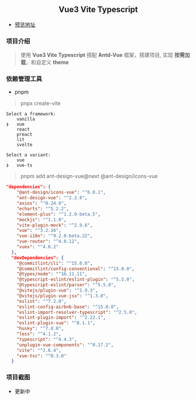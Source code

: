 <h2 align="center">Vue3 Vite Typescript</h2>

- [预览地址](http://ecst.gitee.io/moko-vue-antd-admin)

### 项目介绍

> 使用 **Vue3 Vite Typescript** 搭配 **Antd-Vue** 框架，搭建项目, 实现 **按需加载**，和自定义 **theme**

### 依赖管理工具

- pnpm

> pnpx create-vite

```
Select a framework:
    vanilla
❯   vue
    react
    preact
    lit
    svelte
```

```
Select a variant:
    vue
❯   vue-ts
```

> pnpm add ant-design-vue@next @ant-design/icons-vue

```json
"dependencies": {
    "@ant-design/icons-vue": "^6.0.1",
    "ant-design-vue": "^2.2.8",
    "axios": "^0.24.0",
    "echarts": "^5.2.2",
    "element-plus": "^1.2.0-beta.5",
    "mockjs": "^1.1.0",
    "vite-plugin-mock": "^2.9.6",
    "vue": "^3.2.16",
    "vue-i18n": "^9.2.0-beta.22",
    "vue-router": "^4.0.12",
    "vuex": "^4.0.2"
  },
  "devDependencies": {
    "@commitlint/cli": "^15.0.0",
    "@commitlint/config-conventional": "^15.0.0",
    "@types/node": "^16.11.11",
    "@typescript-eslint/eslint-plugin": "^5.5.0",
    "@typescript-eslint/parser": "^5.5.0",
    "@vitejs/plugin-vue": "^1.9.3",
    "@vitejs/plugin-vue-jsx": "^1.3.0",
    "eslint": "^7.2.0",
    "eslint-config-airbnb-base": "^15.0.0",
    "eslint-import-resolver-typescript": "^2.5.0",
    "eslint-plugin-import": "^2.22.1",
    "eslint-plugin-vue": "^8.1.1",
    "husky": "^7.0.0",
    "less": "^4.1.2",
    "typescript": "^4.4.3",
    "unplugin-vue-components": "^0.17.2",
    "vite": "^2.6.4",
    "vue-tsc": "^0.3.0"
  }
```

### 项目截图

- 更新中
